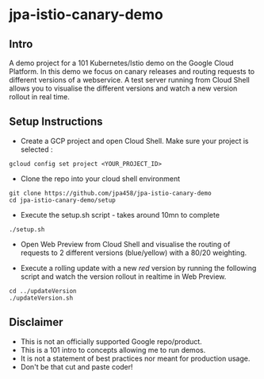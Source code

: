 # jpa-istio-canary-demo

## Intro
A demo project for a 101 Kubernetes/Istio demo on the Google Cloud Platform.
In this demo we focus on canary releases and routing requests to different versions of a webservice.
A test server running from Cloud Shell allows you to visualise the different versions and watch a new version rollout in real time.

## Setup Instructions
* Create a GCP project and open Cloud Shell. Make sure your project is selected :

 `gcloud config set project <YOUR_PROJECT_ID>`

* Clone the repo into your cloud shell environment
```
git clone https://github.com/jpa458/jpa-istio-canary-demo
cd jpa-istio-canary-demo/setup
```

* Execute the setup.sh script - takes around 10mn to complete

 `./setup.sh`

* Open Web Preview from Cloud Shell and visualise the routing of requests to 2 different versions (blue/yellow) with a 80/20 weighting.

* Execute a rolling update with a new *red* version by running the following script and watch the version rollout in realtime in Web Preview.
```
cd ../updateVersion
./updateVersion.sh
```

## Disclaimer
* This is not an officially supported Google repo/product.
* This is a 101 intro to concepts allowing me to run demos.
* It is not a statement of best practices nor meant for production usage.
* Don't be that cut and paste coder!
